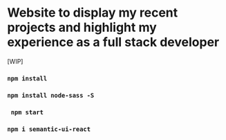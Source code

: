# Website to display my recent projects and highlight my experience as a full stack developer

[WIP]

### ``npm install ``
### ``npm install node-sass -S``
### `` npm start``
### ``npm i semantic-ui-react``

